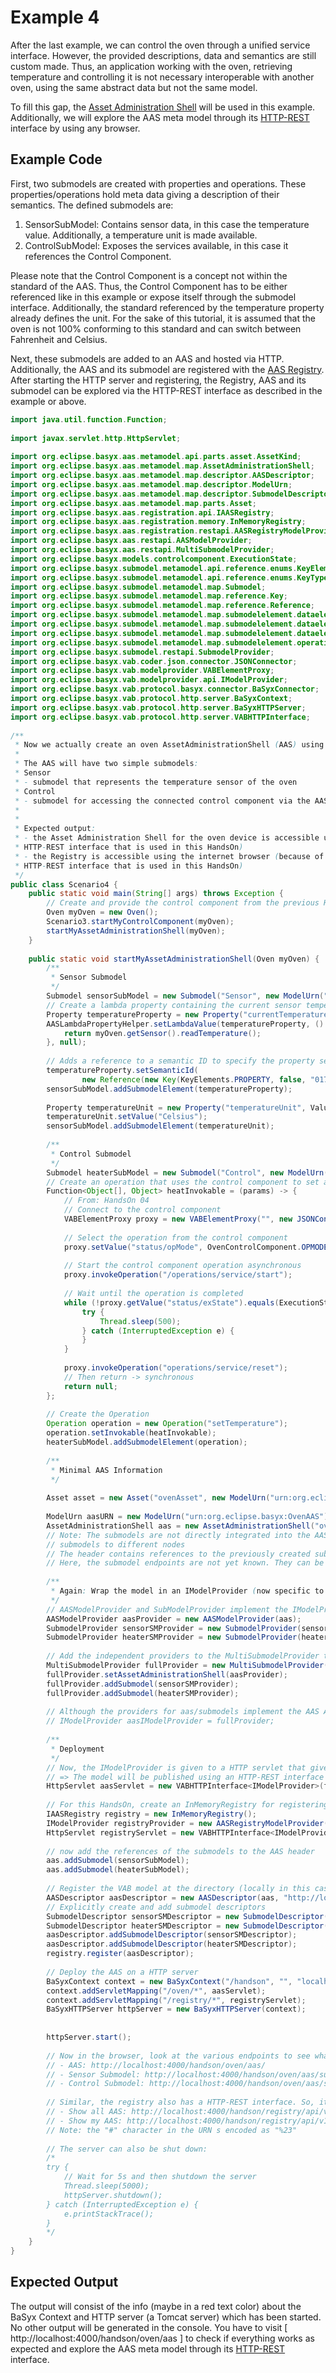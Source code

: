 # Example 4

After the last example, we can control the oven through a unified service interface. However, the provided descriptions, data and semantics are still custom made. Thus, an application working with the oven, retrieving temperature and controlling it is not necessary interoperable with another oven, using the same abstract data but not the same model.

To fill this gap, the [Asset Administration Shell](../../../../../concepts%20and%20architecture/aas_overview.md) will be used in this example. Additionally, we will explore the AAS meta model through its [HTTP-REST]((../../../../../API/aas.md)) interface by using any browser.

## Example Code
First, two submodels are created with properties and operations. These properties/operations hold meta data giving a description of their semantics. The defined submodels are:

1. SensorSubModel: Contains sensor data, in this case the temperature value. Additionally, a temperature unit is made available.
2. ControlSubModel: Exposes the services available, in this case it references the Control Component.

Please note that the Control Component is a concept not within the standard of the AAS. Thus, the Control Component has to be either referenced like in this example or expose itself through the submodel interface. Additionally, the standard referenced by the temperature property already defines the unit. For the sake of this tutorial, it is assumed that the oven is not 100% conforming to this standard and can switch between Fahrenheit and Celsius.

Next, these submodels are added to an AAS and hosted via HTTP. Additionally, the AAS and its submodel are registered with the [AAS Registry](../../../../../API/registry.md). After starting the HTTP server and registering, the Registry, AAS and its submodel can be explored via the HTTP-REST interface as described in the example or above.

```java
import java.util.function.Function;
 
import javax.servlet.http.HttpServlet;
 
import org.eclipse.basyx.aas.metamodel.api.parts.asset.AssetKind;
import org.eclipse.basyx.aas.metamodel.map.AssetAdministrationShell;
import org.eclipse.basyx.aas.metamodel.map.descriptor.AASDescriptor;
import org.eclipse.basyx.aas.metamodel.map.descriptor.ModelUrn;
import org.eclipse.basyx.aas.metamodel.map.descriptor.SubmodelDescriptor;
import org.eclipse.basyx.aas.metamodel.map.parts.Asset;
import org.eclipse.basyx.aas.registration.api.IAASRegistry;
import org.eclipse.basyx.aas.registration.memory.InMemoryRegistry;
import org.eclipse.basyx.aas.registration.restapi.AASRegistryModelProvider;
import org.eclipse.basyx.aas.restapi.AASModelProvider;
import org.eclipse.basyx.aas.restapi.MultiSubmodelProvider;
import org.eclipse.basyx.models.controlcomponent.ExecutionState;
import org.eclipse.basyx.submodel.metamodel.api.reference.enums.KeyElements;
import org.eclipse.basyx.submodel.metamodel.api.reference.enums.KeyType;
import org.eclipse.basyx.submodel.metamodel.map.Submodel;
import org.eclipse.basyx.submodel.metamodel.map.reference.Key;
import org.eclipse.basyx.submodel.metamodel.map.reference.Reference;
import org.eclipse.basyx.submodel.metamodel.map.submodelelement.dataelement.property.AASLambdaPropertyHelper;
import org.eclipse.basyx.submodel.metamodel.map.submodelelement.dataelement.property.Property;
import org.eclipse.basyx.submodel.metamodel.map.submodelelement.dataelement.property.valuetype.ValueType;
import org.eclipse.basyx.submodel.metamodel.map.submodelelement.operation.Operation;
import org.eclipse.basyx.submodel.restapi.SubmodelProvider;
import org.eclipse.basyx.vab.coder.json.connector.JSONConnector;
import org.eclipse.basyx.vab.modelprovider.VABElementProxy;
import org.eclipse.basyx.vab.modelprovider.api.IModelProvider;
import org.eclipse.basyx.vab.protocol.basyx.connector.BaSyxConnector;
import org.eclipse.basyx.vab.protocol.http.server.BaSyxContext;
import org.eclipse.basyx.vab.protocol.http.server.BaSyxHTTPServer;
import org.eclipse.basyx.vab.protocol.http.server.VABHTTPInterface;
 
/** 
 * Now we actually create an oven AssetAdministrationShell (AAS) using the standardized metamodel
 * 
 * The AAS will have two simple submodels:
 * Sensor
 * - submodel that represents the temperature sensor of the oven
 * Control
 * - submodel for accessing the connected control component via the AAS API
 * 
 * 
 * Expected output:
 * - the Asset Administration Shell for the oven device is accessible using the internet browser (because of the
 * HTTP-REST interface that is used in this HandsOn)
 * - the Registry is accessible using the internet browser (because of the
 * HTTP-REST interface that is used in this HandsOn)
 */
public class Scenario4 {
	public static void main(String[] args) throws Exception {
		// Create and provide the control component from the previous HandsOn
		Oven myOven = new Oven();
		Scenario3.startMyControlComponent(myOven);
		startMyAssetAdministrationShell(myOven);
	}
 
	public static void startMyAssetAdministrationShell(Oven myOven) {
		/**
		 * Sensor Submodel
		 */
		Submodel sensorSubModel = new Submodel("Sensor", new ModelUrn("urn:org.eclipse.basyx:SensorSubmodel"));
		// Create a lambda property containing the current sensor temperature
		Property temperatureProperty = new Property("currentTemperature", ValueType.Double);
		AASLambdaPropertyHelper.setLambdaValue(temperatureProperty, () -> {
			return myOven.getSensor().readTemperature();
		}, null);
 
		// Adds a reference to a semantic ID to specify the property semantics (see eCl@ss)
		temperatureProperty.setSemanticId(
				new Reference(new Key(KeyElements.PROPERTY, false, "0173-1#02-AAV232#002", KeyType.IRDI)));
		sensorSubModel.addSubmodelElement(temperatureProperty);
 
		Property temperatureUnit = new Property("temperatureUnit", ValueType.String);
		temperatureUnit.setValue("Celsius");
		sensorSubModel.addSubmodelElement(temperatureUnit);
 
		/**
		 * Control Submodel
		 */
		Submodel heaterSubModel = new Submodel("Control", new ModelUrn("urn:org.eclipse.basyx:SensorSubmodel"));
		// Create an operation that uses the control component to set a temperature value
		Function<Object[], Object> heatInvokable = (params) -> {
			// From: HandsOn 04
			// Connect to the control component
			VABElementProxy proxy = new VABElementProxy("", new JSONConnector(new BaSyxConnector("localhost", 4002)));
 
			// Select the operation from the control component
			proxy.setValue("status/opMode", OvenControlComponent.OPMODE_HEAT);
 
			// Start the control component operation asynchronous
			proxy.invokeOperation("/operations/service/start");
 
			// Wait until the operation is completed
			while (!proxy.getValue("status/exState").equals(ExecutionState.COMPLETE.getValue())) {
				try {
					Thread.sleep(500);
				} catch (InterruptedException e) {
				}
			}
 
			proxy.invokeOperation("operations/service/reset");
			// Then return -> synchronous
			return null;
		};
 
		// Create the Operation
		Operation operation = new Operation("setTemperature");
		operation.setInvokable(heatInvokable);
		heaterSubModel.addSubmodelElement(operation);
 
		/**
		 * Minimal AAS Information
		 */
 
		Asset asset = new Asset("ovenAsset", new ModelUrn("urn:org.eclipse.basyx:OvenAsset"), AssetKind.INSTANCE);
 
		ModelUrn aasURN = new ModelUrn("urn:org.eclipse.basyx:OvenAAS");
		AssetAdministrationShell aas = new AssetAdministrationShell("oven", aasURN, asset);
		// Note: The submodels are not directly integrated into the AAS model. This makes it possible to distribute
		// submodels to different nodes
		// The header contains references to the previously created submodels.
		// Here, the submodel endpoints are not yet known. They can be specified as soon as the real endpoints are known
 
		/**
		 * Again: Wrap the model in an IModelProvider (now specific to the AAS and submodel)
		 */
		// AASModelProvider and SubModelProvider implement the IModelProvider interface
		AASModelProvider aasProvider = new AASModelProvider(aas);
		SubmodelProvider sensorSMProvider = new SubmodelProvider(sensorSubModel);
		SubmodelProvider heaterSMProvider = new SubmodelProvider(heaterSubModel);
 
		// Add the independent providers to the MultiSubmodelProvider that can be deployed on a single node
		MultiSubmodelProvider fullProvider = new MultiSubmodelProvider();
		fullProvider.setAssetAdministrationShell(aasProvider);
		fullProvider.addSubmodel(sensorSMProvider);
		fullProvider.addSubmodel(heaterSMProvider);
 
		// Although the providers for aas/submodels implement the AAS API, they are still IModelProviders!
		// IModelProvider aasIModelProvider = fullProvider;
 
		/**
		 * Deployment
		 */
		// Now, the IModelProvider is given to a HTTP servlet that gives access to the model in the next steps
		// => The model will be published using an HTTP-REST interface
		HttpServlet aasServlet = new VABHTTPInterface<IModelProvider>(fullProvider);
 
		// For this HandsOn, create an InMemoryRegistry for registering the AAS
		IAASRegistry registry = new InMemoryRegistry();
		IModelProvider registryProvider = new AASRegistryModelProvider(registry);
		HttpServlet registryServlet = new VABHTTPInterface<IModelProvider>(registryProvider);
 
		// now add the references of the submodels to the AAS header
		aas.addSubmodel(sensorSubModel);
		aas.addSubmodel(heaterSubModel);
 
		// Register the VAB model at the directory (locally in this case)
		AASDescriptor aasDescriptor = new AASDescriptor(aas, "http://localhost:4000/handson/oven/aas");
		// Explicitly create and add submodel descriptors
		SubmodelDescriptor sensorSMDescriptor = new SubmodelDescriptor(sensorSubModel, "http://localhost:4000/handson/oven/aas/submodels/Sensor");
		SubmodelDescriptor heaterSMDescriptor = new SubmodelDescriptor(heaterSubModel, "http://localhost:4000/handson/oven/aas/submodels/Control");
		aasDescriptor.addSubmodelDescriptor(sensorSMDescriptor);
		aasDescriptor.addSubmodelDescriptor(heaterSMDescriptor);
		registry.register(aasDescriptor);
 
		// Deploy the AAS on a HTTP server
		BaSyxContext context = new BaSyxContext("/handson", "", "localhost", 4000);
		context.addServletMapping("/oven/*", aasServlet);
		context.addServletMapping("/registry/*", registryServlet);
		BaSyxHTTPServer httpServer = new BaSyxHTTPServer(context);
 
 
		httpServer.start();
 
		// Now in the browser, look at the various endpoints to see what is returned:
		// - AAS: http://localhost:4000/handson/oven/aas/
		// - Sensor Submodel: http://localhost:4000/handson/oven/aas/submodels/Sensor/
		// - Control Submodel: http://localhost:4000/handson/oven/aas/submodels/Control/
 
		// Similar, the registry also has a HTTP-REST interface. So, it is possible to directly query it:
		// - Show all AAS: http://localhost:4000/handson/registry/api/v1/registry/
		// - Show my AAS: http://localhost:4000/handson/registry/api/v1/registry/urn:org.eclipse.basyx:OvenAAS
		// Note: the "#" character in the URN s encoded as "%23"
 
		// The server can also be shut down:
		/* 
		try {
			// Wait for 5s and then shutdown the server
			Thread.sleep(5000);
			httpServer.shutdown();
		} catch (InterruptedException e) {
			e.printStackTrace();
		}
		*/
	}
}
```

## Expected Output
The output will consist of the info (maybe in a red text color) about the BaSyx Context and HTTP server (a Tomcat server) which has been started. No other output will be generated in the console. You have to visit [ http://localhost:4000/handson/oven/aas ] to check if everything works as expected and explore the AAS meta model through its [HTTP-REST]((../../../../../API/aas.md)) interface.